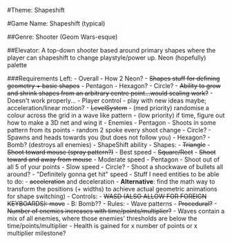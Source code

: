 #Theme: Shapeshift

#Game Name: Shapeshift (typical)

##Genre: Shooter (Geom Wars-esque)

##Elevator: A top-down shooter based around primary shapes where the player can shapeshift to change playstyle/power up. Neon (hopefully) palette

###Requirements Left:
    - Overall
        - How 2 Neon?
        - ~~Shapes stuff for defining geometry + basic shapes~~
            - Pentagon
            - Hexagon?
            - Circle?
        - ~~Ability to grow and shrink shapes from an arbitrary centre point...would scaling work?~~
            - Doesn't work properly...
    - Player control
        - play with new ideas maybe; acceleration/linear motion?
    - ~~LevelSystem~~
        - (med priority) randomise a colour across the grid in a wave like pattern
        - (low priority) if time, figure out how to make a 3D net and wing it
    - Enemies
        - Pentagon
            - Shoots in some pattern from its points
                - random 2 spoke every shoot change
        - Circle?
            - Spawns and heads towards you (but does not follow you)
        - Hexagon?
            - Bomb? (destroys all enemies)
    - ShapeShift ability
        - Shapes:
            - ~~Triangle~~
                - ~~Shoot toward mouse (spray pattern?)~~
                - Best speed
            - ~~Square/Rect~~
                - ~~Shoot toward and away from mouse~~
                - Moderate speed
            - Pentagon
                - Shoot out of all 5 of your points
                - Slow speed
            - Circle?
                - Shoot a shockwave of bullets all around?
                - "Definitely gonna get hit" speed
    - Stuff I need entities to be able to do:
        - ~~acceleration~~ and deceleration
        - **Alternative**: find the math way to transform the positions (+ widths) to achieve actual geometric animations for shape switching)
    - Controls:
        - ~~WASD (ALSO ALLOW FOR FOREIGN KEYBOARDS): move~~
        - B: Bomb??
    - Rules:
        - Wave patterns
        - ~~Procedural?~~
            - ~~Number of enemies increases with time/points/multiplier?~~
            - Waves contain a mix of all enemies, where those enemies' thresholds are below the time/points/multiplier
        - Health is gained for x number of points or x multiplier milestone?